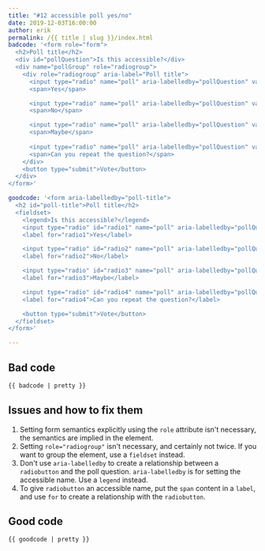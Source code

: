 ```yaml
---
title: "#12 accessible poll yes/no"
date: 2019-12-03T16:00:00
author: erik
permalink: /{{ title | slug }}/index.html
badcode: '<form role="form">
  <h2>Poll title</h2>
  <div id="pollQuestion">Is this accessible?</div>
  <div name="pollGroup" role="radiogroup">
    <div role="radiogroup" aria-label="Poll title">
      <input type="radio" name="poll" aria-labelledby="pollQuestion" value="[object Object]">
      <span>Yes</span>     

      <input type="radio" name="poll" aria-labelledby="pollQuestion" value="[object Object]">
      <span>No</span>   

      <input type="radio" name="poll" aria-labelledby="pollQuestion" value="[object Object]">
      <span>Maybe</span>
      
      <input type="radio" name="poll" aria-labelledby="pollQuestion" value="[object Object]">
      <span>Can you repeat the question?</span>      
    </div>
    <button type="submit">Vote</button>
  </div>
</form>'

goodcode: '<form aria-labelledby="poll-title">
  <h2 id="poll-title">Poll title</h2>
  <fieldset>
    <legend>Is this accessible?</legend>      
    <input type="radio" id="radio1" name="poll" aria-labelledby="pollQuestion" value="yes">
    <label for="radio1">Yes</label>

    <input type="radio" id="radio2" name="poll" aria-labelledby="pollQuestion" value="no">
    <label for="radio2">No</label>

    <input type="radio" id="radio3" name="poll" aria-labelledby="pollQuestion" value="maybe">
    <label for="radio3">Maybe</label>

    <input type="radio" id="radio4" name="poll" aria-labelledby="pollQuestion" value="[object Object]">
    <label for="radio4">Can you repeat the question?</label>  

    <button type="submit">Vote</button>
  </fieldset>
</form>'

---
```


<div class="section bad">

## Bad code

```html
{{ badcode | pretty }}
```
</div>

<div class="section">

## Issues and how to fix them

1. Setting form semantics explicitly using the `role` attribute isn't necessary, the semantics are implied in the element.
1. Setting `role="radiogroup"` isn't necessary, and certainly not twice. If you want to group the element, use a `fieldset` instead.
1. Don't use `aria-labelledby` to create a relationship between a `radiobutton` and the poll question. `aria-labelledby` is for setting the accessible name. Use a `legend` instead.
1. To give `radiobutton` an accessible name, put the `span` content in a `label`, and use `for` to create a relationship with the `radiobutton`.

</div>

<div class="section">

## Good code

```html
{{ goodcode | pretty }}
```
</div>


